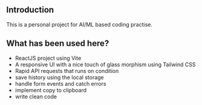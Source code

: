 ## Introduction
This is a personal project for AI/ML based coding practise.

## What has been used here?
- ReactJS project using Vite
- A responsive UI with a nice touch of glass morphism using Tailwind CSS
- Rapid API requests that runs on condition
- save history using the local storage
- handle form events and catch errors
- implement copy to clipboard
- write clean code
